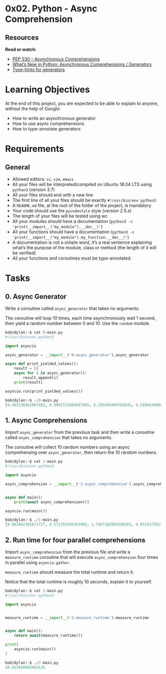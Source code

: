 # 0x02. Python - Async Comprehension

## Resources
**Read or watch**:
* [PEP 530 – Asynchronous Comprehensions](https://peps.python.org/pep-0530/)
* [What’s New in Python: Asynchronous Comprehensions / Generators](https://www.blog.pythonlibrary.org/2017/02/14/whats-new-in-python-asynchronous-comprehensions-generators/)
* [Type-hints for generators](https://stackoverflow.com/questions/42531143/how-to-type-hint-a-generator-in-python-3)

# Learning Objectives
At the end of this project, you are expected to be able to explain to anyone, without the help of Google:

* How to write an asynchronous generator
* How to use async comprehensions
* How to type-annotate generators

# Requirements
## General
* Allowed editors: ```vi```, ```vim```, ```emacs```
* All your files will be interpreted/compiled on Ubuntu 18.04 LTS using ```python3``` (version 3.7)
* All your files should end with a new line
* The first line of all your files should be exactly ```#!/usr/bin/env python3```
* A ```README.md``` file, at the root of the folder of the project, is mandatory
* Your code should use the ```pycodestyle``` style (version 2.5.x)
* The length of your files will be tested using wc
* All your modules should have a documentation (```python3 -c 'print(__import__("my_module").__doc__)'```)
* All your functions should have a documentation (```python3 -c 'print(__import__("my_module").my_function.__doc__)'```)
* A documentation is not a simple word, it’s a real sentence explaining what’s the purpose of the module, class or method (the length of it will be verified)
* All your functions and coroutines must be type-annotated.

# Tasks
## 0. Async Generator
Write a coroutine called ```async_generator``` that takes no arguments.

The coroutine will loop 10 times, each time asynchronously wait 1 second, then yield a random number between 0 and 10. Use the ```random``` module.
```py
bob@dylan:~$ cat 0-main.py
#!/usr/bin/env python3

import asyncio

async_generator = __import__('0-async_generator').async_generator

async def print_yielded_values():
    result = []
    async for i in async_generator():
        result.append(i)
    print(result)

asyncio.run(print_yielded_values())

bob@dylan:~$ ./0-main.py
[4.403136952967102, 6.9092712604587465, 6.293445466782645, 4.549663490048418, 4.1326571686139015, 9.99058525304903, 6.726734105473811, 9.84331704602206, 1.0067279479988345, 1.3783306401737838]
```

## 1. Async Comprehensions
Import ```async_generator``` from the previous task and then write a coroutine called ```async_comprehension``` that takes no arguments.

The coroutine will collect 10 random numbers using an async comprehensing over ```async_generator```, then return the 10 random numbers.
```py
bob@dylan:~$ cat 1-main.py
#!/usr/bin/env python3

import asyncio

async_comprehension = __import__('1-async_comprehension').async_comprehension


async def main():
    print(await async_comprehension())

asyncio.run(main())

bob@dylan:~$ ./1-main.py
[9.861842105071727, 8.572355293354995, 1.7467182056248265, 4.0724372912858575, 0.5524750922145316, 8.084266576021555, 8.387128918690468, 1.5486451376520916, 7.713335177885325, 7.673533267041574]
```

## 2. Run time for four parallel comprehensions
Import ```async_comprehension``` from the previous file and write a ```measure_runtime``` coroutine that will execute ```async_comprehension``` four times in parallel using ```asyncio.gather```.

```measure_runtime``` should measure the total runtime and return it.

Notice that the total runtime is roughly 10 seconds, explain it to yourself.
```py
bob@dylan:~$ cat 2-main.py
#!/usr/bin/env python3

import asyncio


measure_runtime = __import__('2-measure_runtime').measure_runtime


async def main():
    return await(measure_runtime())

print(
    asyncio.run(main())
)

bob@dylan:~$ ./2-main.py
10.021936893463135
```
